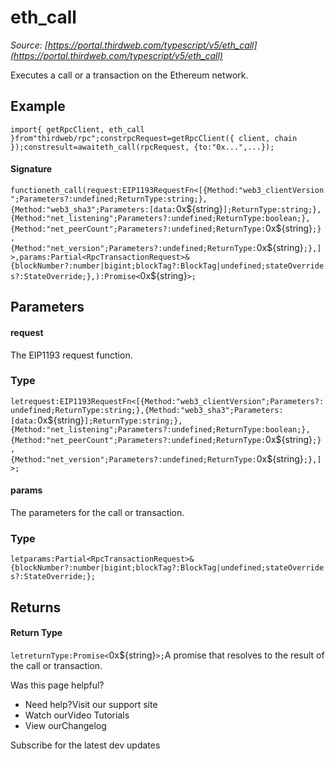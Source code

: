 # eth_call

*Source: [https://portal.thirdweb.com/typescript/v5/eth_call](https://portal.thirdweb.com/typescript/v5/eth_call)*

Executes a call or a transaction on the Ethereum network.

## Example

`import{ getRpcClient, eth_call }from"thirdweb/rpc";constrpcRequest=getRpcClient({ client, chain });constresult=awaiteth_call(rpcRequest, {to:"0x...",...});`
#### Signature

`functioneth_call(request:EIP1193RequestFn<[{Method:"web3_clientVersion";Parameters?:undefined;ReturnType:string;},{Method:"web3_sha3";Parameters:[data:`0x${string}`];ReturnType:string;},{Method:"net_listening";Parameters?:undefined;ReturnType:boolean;},{Method:"net_peerCount";Parameters?:undefined;ReturnType:`0x${string}`;},{Method:"net_version";Parameters?:undefined;ReturnType:`0x${string}`;},]>,params:Partial<RpcTransactionRequest>&{blockNumber?:number|bigint;blockTag?:BlockTag|undefined;stateOverrides?:StateOverride;},):Promise<`0x${string}`>;`
## Parameters

#### request

The EIP1193 request function.

### Type

`letrequest:EIP1193RequestFn<[{Method:"web3_clientVersion";Parameters?:undefined;ReturnType:string;},{Method:"web3_sha3";Parameters:[data:`0x${string}`];ReturnType:string;},{Method:"net_listening";Parameters?:undefined;ReturnType:boolean;},{Method:"net_peerCount";Parameters?:undefined;ReturnType:`0x${string}`;},{Method:"net_version";Parameters?:undefined;ReturnType:`0x${string}`;},]>;`
#### params

The parameters for the call or transaction.

### Type

`letparams:Partial<RpcTransactionRequest>&{blockNumber?:number|bigint;blockTag?:BlockTag|undefined;stateOverrides?:StateOverride;};`
## Returns

#### Return Type

`letreturnType:Promise<`0x${string}`>;`A promise that resolves to the result of the call or transaction.

Was this page helpful?

* Need help?Visit our support site
* Watch ourVideo Tutorials
* View ourChangelog

Subscribe for the latest dev updates

